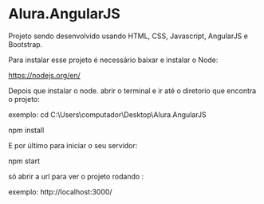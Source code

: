 # Alura.AngularJS
Projeto sendo desenvolvido usando HTML, CSS, Javascript, AngularJS e Bootstrap.

Para instalar esse projeto é necessário baixar e instalar o Node:

https://nodejs.org/en/

Depois que instalar o node.
abrir o terminal e ir até o diretorio que encontra o projeto:

exemplo: cd C:\Users\computador\Desktop\Alura.AngularJS

npm install 

E por último para iniciar o seu servidor:

npm start

só abrir a url para ver o projeto rodando :

exemplo: http://localhost:3000/



 


